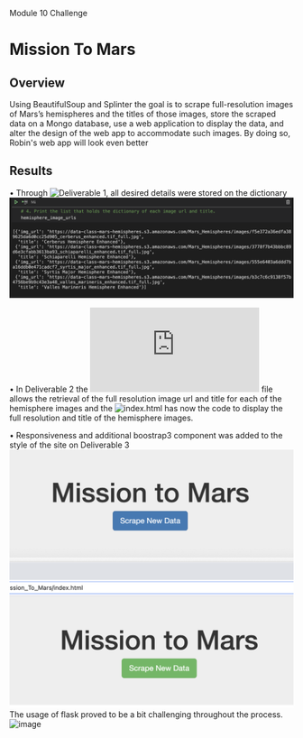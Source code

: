 Module 10 Challenge

# Mission To Mars #

## Overview ##

Using BeautifulSoup and Splinter the goal is to scrape full-resolution images of Mars’s hemispheres and the titles of those images, store the scraped data on a Mongo database, use a web application to display the data, and alter the design of the web app to accommodate such images. By doing so, Robin's web app will look even better 

## Results ##

•	Through ![Deliverable 1](https://github.com/TheLittlePrincess/M10_Mission_To_Mars/blob/main/Mission_to_Mars_Challenge_Del_1.ipynb), all desired details were stored on the dictionary 
![ hemisphere image and titles]( https://github.com/TheLittlePrincess/M10_Mission_To_Mars/blob/main/Del1.png)

•	In Deliverable 2 the ![scraping.py]( https://github.com/TheLittlePrincess/M10_Mission_To_Mars/blob/main/scraping.py) file allows the retrieval of the full resolution image url and title for each of the hemisphere images and the ![index.html]( https://github.com/TheLittlePrincess/M10_Mission_To_Mars/commit/b1164fda2b95a13e0a11fdd6f676c8fb0b7ac3d7) has now the code to display the full resolution and title of the hemisphere images. 

•	Responsiveness and additional boostrap3 component was added to the style of the site on Deliverable 3
![ Style before and after sample](https://github.com/TheLittlePrincess/M10_Mission_To_Mars/blob/main/DEV%203.png)
The usage of flask proved to be a bit challenging throughout the process. 
![image](https://user-images.githubusercontent.com/75752314/124365378-3feb4180-dc0d-11eb-87d6-5e1460fea54f.png)
